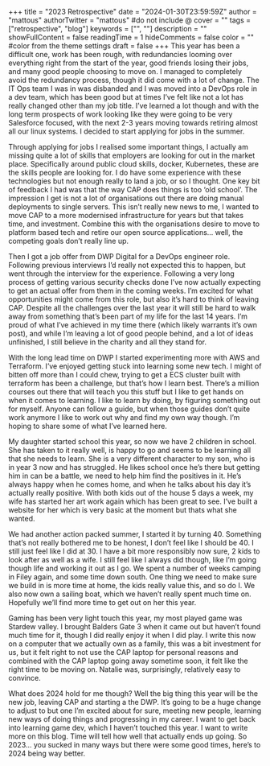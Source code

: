 +++
title = "2023 Retrospective"
date = "2024-01-30T23:59:59Z"
author = "mattous"
authorTwitter = "mattous" #do not include @
cover = ""
tags = ["retrospective", "blog"]
keywords = ["", ""]
description = ""
showFullContent = false
readingTime = 1
hideComments = false
color = "" #color from the theme settings
draft = false
+++
This year has been a difficult one, work has been rough, with redundancies looming over everything right from the start of the year, good friends losing their jobs, and many good people choosing to move on. I managed to completely avoid the redundancy process, though it did come with a lot of change. The IT Ops team I was in was disbanded and I was moved into a DevOps role in a dev team, which has been good but at times I’ve felt like not a lot has really changed other than my job title. I’ve learned a lot though and with the long term prospects of work looking like they were going to be very Salesforce focused, with the next 2-3 years moving towards retiring almost all our linux systems. I decided to start applying for jobs in the summer. 

Through applying for jobs I realised some important things, I actually am missing quite a lot of skills that employers are looking for out in the market place. Specifically around public cloud skills, docker, Kubernetes, these are the skills people are looking for. I do have some experience with these technologies but not enough really to land a job, or so I thought. One key bit of feedback I had was that the way CAP does things is too ‘old school’. The impression I get is not a lot of organisations out there are doing manual deployments to single servers. This isn’t really new news to me, I wanted to move CAP to a more modernised infrastructure  for years but that takes time, and investment. Combine this with the organisations desire to move to platform based tech and retire our open source applications… well, the competing goals don’t really line up. 

Then I got a job offer from DWP Digital for a DevOps engineer role. Following previous interviews I’d really not expected this to happen, but went through the interview for the experience. Following a very long process of getting various security checks done I’ve now actually expecting to get an actual offer from them in the coming weeks. I’m excited for what opportunities might come from this role, but also it’s hard to think of leaving CAP. Despite all the challenges over the last year it will still be hard to walk away from something that’s been part of my life for the last 14 years. I’m proud of what I’ve achieved in my time there (which likely warrants it’s own post), and while I’m leaving a lot of good people behind, and a lot of ideas unfinished, I still believe in the charity and all they stand for. 

With the long lead time on DWP I started experimenting more with AWS and Terraform. I’ve enjoyed getting stuck into learning some new tech. I might of bitten off more than I could chew, trying to get a ECS cluster built with terraform has been a challenge, but that’s how I learn best. There’s a million courses out there that will teach you this stuff but I like to get hands on when it comes to learning. I like to learn by doing, by figuring something out for myself. Anyone can follow a guide, but when those guides don’t quite work anymore I like to work out why and find my own way though. I’m hoping to share some of what I’ve learned here. 

My daughter started school this year, so now we have 2 children in school. She has taken to it really well, is happy to go and seems to be learning all that she needs to learn. She is a very different character to my son, who is in year 3 now and has struggled. He likes school once he’s there but getting him in can be a battle, we need to help him find the positives in it. He’s always happy when he comes home, and when he talks about his day it’s actually really positive. With both kids out of the house 5 days a week, my wife has started her art work again which has been great to see. I’ve built a website for her which is very basic at the moment but thats what she wanted. 

We had another action packed summer, I started it by turning 40. Something that’s not really bothered me to be honest, I don’t feel like I should be 40. I still just feel like I did at 30. I have a bit more responsibly now sure, 2 kids to look after as well as a wife. I still feel like I always did though, like I’m going though life and working it out as I go. We spent a number of weeks camping in Filey again, and some time down south. One thing we need to make sure we build in is more time at home, the kids really value this, and so do I. We also now own a sailing boat, which we haven’t really spent much time on. Hopefully we’ll find more time to get out on her this year. 

Gaming has been very light touch this year, my most played game was Stardew valley. I brought Balders Gate 3 when it came out but haven’t found much time for it, though I did really enjoy it when I did play. I write this now on a computer that we actually own as a family, this was a bit investment for us, but it felt right to not use the CAP laptop for personal reasons and combined with the CAP laptop going away sometime soon, it felt like the right time to be moving on. Natalie was, surprisingly, relatively easy to convince. 

What does 2024 hold for me though? Well the big thing this year will be the new job, leaving CAP and starting a the DWP. It’s going to be a huge change to adjust to but one I’m excited about for sure, meeting new people, learning new ways of doing things and progressing in my career. I want to get back into learning game dev, which I haven’t touched this year. I want to write more on this blog. Time will tell how well that actually ends up going. So 2023… you sucked in many ways but there were some good times, here’s to 2024 being way better. 